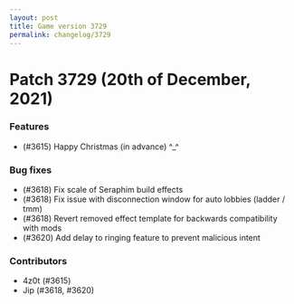```yaml
---
layout: post
title: Game version 3729
permalink: changelog/3729
---
```


# Patch 3729 (20th of December, 2021)

### Features

- (#3615) Happy Christmas (in advance) ^\_^

### Bug fixes

- (#3618) Fix scale of Seraphim build effects
- (#3618) Fix issue with disconnection window for auto lobbies (ladder / tmm)
- (#3618) Revert removed effect template for backwards compatibility with mods
- (#3620) Add delay to ringing feature to prevent malicious intent

### Contributors

- 4z0t (#3615)
- Jip (#3618, #3620)
